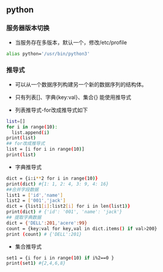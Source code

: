 ## python

### 服务器版本切换
- 当服务存在多版本，默认一个，修改/etc/profile
```bash
alias python='/usr/bin/python3'
```

### 推导式
- 可以从一个数据序列构建另一个新的数据序列的结构体。
- 只有列表[]、字典{key:val}、集合{} 能使用推导式


- 列表推导式-for改成推导式如下
```bash
list=[]
for i in range(10):
  list.append(i)
print(list)
## for改成推导式
list = [i for i in range(10)]
print(list)
```

- 字典推导式
```bash
dict = {i:i**2 for i in range(10)}
print(dict) #{1: 1, 2: 4, 3: 9, 4: 16}
##合并字段数据
list1 = ['id','name']
list2 = ['001','jack']
dict = {list1[i]:list2[i] for i in len(list1)}
print(dict) # {'id': '001', 'name': 'jack'}
## 提取字典数据
dict = {'DELL':201,'acere':99}
count = {key:val for key,val in dict.items() if val>200}
print (count) # {'DELL':201}
```

- 集合推导式
```bash
set1 = {i for i in range(10) if i%2==0 }
print(set1) #{2,4,6,8}
```
